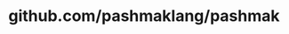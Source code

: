 ---
layout: post
title: github.com/pashmaklang/pashmak
categories: link
tags: [انگلیسی, گیت‌هاب, برنامه‌نویسی]
---